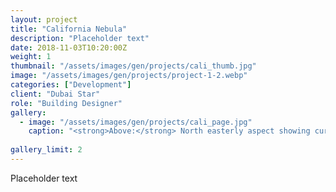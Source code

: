 ```yaml
---
layout: project
title: "California Nebula"
description: "Placeholder text"
date: 2018-11-03T10:20:00Z
weight: 1
thumbnail: "/assets/images/gen/projects/cali_thumb.jpg"
image: "/assets/images/gen/projects/project-1-2.webp"
categories: ["Development"]
client: "Dubai Star"
role: "Building Designer"
gallery:
  - image: "/assets/images/gen/projects/cali_page.jpg"
    caption: "<strong>Above:</strong> North easterly aspect showing curved design"
  
gallery_limit: 2
---
```


Placeholder text